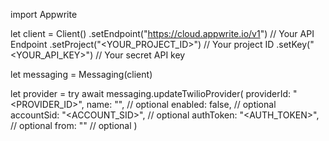 import Appwrite

let client = Client()
    .setEndpoint("https://cloud.appwrite.io/v1") // Your API Endpoint
    .setProject("&lt;YOUR_PROJECT_ID&gt;") // Your project ID
    .setKey("&lt;YOUR_API_KEY&gt;") // Your secret API key

let messaging = Messaging(client)

let provider = try await messaging.updateTwilioProvider(
    providerId: "<PROVIDER_ID>",
    name: "<NAME>", // optional
    enabled: false, // optional
    accountSid: "<ACCOUNT_SID>", // optional
    authToken: "<AUTH_TOKEN>", // optional
    from: "<FROM>" // optional
)

